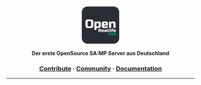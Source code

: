 <a href="https://inspiredprogrammer.com"><p align="center">
<img height=100 src="https://raw.githubusercontent.com/OpenReallife/OpenReallife-WEB/main/OpenReallifeWEB.png"/>

</p></a>
<p align="center">
  <strong>Der erste OpenSource SA:MP Server aus Deutschland</strong>
</p>

<h3 align="center">
  <a href="https://github.com/benawad/dogehouse/blob/staging/CONTRIBUTING.md">Contribute</a>
  <span> · </span>
  <a href="https://discord.gg/82HzQCJCDg">Community</a>
  <span> · </span>
  <a href="https://github.com/FotieMConstant/dogehouse-docs">Documentation</a>
</h3>

---
